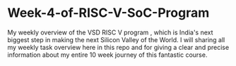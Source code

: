 # Week-4-of-RISC-V-SoC-Program
My weekly overview of the VSD RISC V program , which is India's next biggest step in making the next Silicon Valley of the World. I will sharing all my weekly task overview here in this repo and for giving a clear and precise information about my entire 10 week journey of this fantastic course. 
